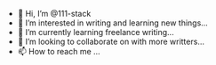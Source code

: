- 👋 Hi, I’m @111-stack
- 👀 I’m interested in writing and learning new things...
- 🌱 I’m currently learning freelance writing...
- 💞️ I’m looking to collaborate on with more writters...
- 📫 How to reach me ...

<!---
111-stack/111-stack is a ✨ special ✨ repository because its `README.md` (this file) appears on your GitHub profile.
You can click the Preview link to take a look at your changes.
--->
